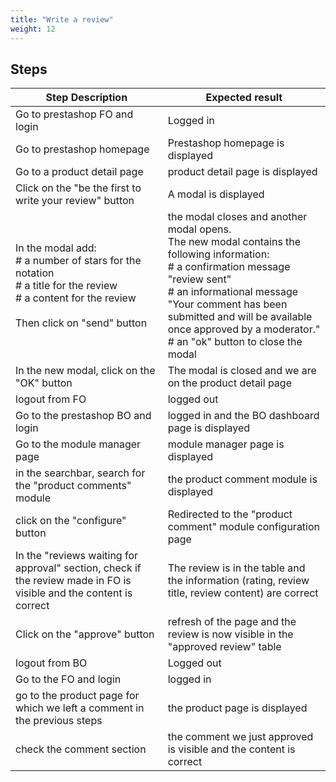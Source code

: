 ```yaml
---
title: "Write a review"
weight: 12
---
```

## Steps
| Step Description | Expected result |
| ----- | ----- |
| Go to prestashop FO and login | Logged in |
| Go to prestashop homepage | Prestashop homepage is displayed |
| Go to a product detail page | product detail page is displayed |
| Click on the "be the first to write your review" button | A modal is displayed |
| In the modal add:<br># a number of stars for the notation<br># a title for the review<br># a content for the review<br><br>Then click on "send" button | the modal closes and another modal opens.<br>The new modal contains the following information:<br># a confirmation message "review sent"<br># an informational message "Your comment has been submitted and will be available once approved by a moderator."<br># an "ok" button to close the modal |
| In the new modal, click on the "OK" button | The modal is closed and we are on the product detail page |
| logout from FO | logged out |
| Go to the prestashop BO and login | logged in and the BO dashboard page is displayed |
| Go to the module manager page | module manager page is displayed |
| in the searchbar, search for the "product comments" module | the product comment module is displayed |
| click on the "configure" button | Redirected to the "product comment" module configuration page |
| In the "reviews waiting for approval" section, check if the review made in FO is visible and the content is correct | The review is in the table and the information (rating, review title, review content) are correct |
| Click on the "approve" button | refresh of the page and the review is now visible in the "approved review" table |
| logout from BO | Logged out |
| Go to the FO and login | logged in |
| go to the product page for which we left a comment in the previous steps | the product page is displayed |
| check the comment section | the comment we just approved is visible and the content is correct |
